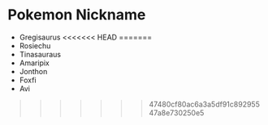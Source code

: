 # Pokemon Nickname
- Gregisaurus
<<<<<<< HEAD
=======
- Rosiechu
- Tinasauraus
- Amaripix
- Jonthon
- Foxfi
- Avi
>>>>>>> 47480cf80ac6a3a5df91c89295547a8e730250e5
